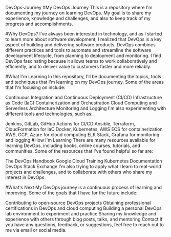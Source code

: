 DevOps-Journey
#My DevOps Journey
This is a repository where I'm documenting my journey on learning DevOps. My goal is to share my experience, knowledge and challenges, and also to keep track of my progress and accomplishments.

#Why DevOps?
I've always been interested in technology, and as I started to learn more about software development, I realized that DevOps is a key aspect of building and delivering software products. DevOps combines different practices and tools to automate and streamline the software development lifecycle, from planning to deployment and monitoring. I find DevOps fascinating because it allows teams to work collaboratively and efficiently, and to deliver value to customers faster and more reliably.

#What I'm Learning
In this repository, I'll be documenting the topics, tools and techniques that I'm learning on my DevOps journey. Some of the areas that I'm focusing on include:

Continuous Integration and Continuous Deployment (CI/CD)
Infrastructure as Code (IaC)
Containerization and Orchestration
Cloud Computing and Serverless Architecture
Monitoring and Logging
I'm also experimenting with different tools and technologies, such as:

Jenkins, GitLab, GitHub Actions for CI/CD
Ansible, Terraform, CloudFormation for IaC
Docker, Kubernetes, AWS ECS for containerization
AWS, GCP, Azure for cloud computing
ELK Stack, Grafana for monitoring and logging
#How I'm Learning
There are many resources available for learning DevOps, including books, online courses, tutorials, and communities. Some of the resources that I've found helpful so far are:

The DevOps Handbook
Google Cloud Training
Kubernetes Documentation
DevOps Stack Exchange
I'm also trying to apply what I learn to real-world projects and challenges, and to collaborate with others who share my interest in DevOps.

#What's Next
My DevOps journey is a continuous process of learning and improving. Some of the goals that I have for the future include:

Contributing to open-source DevOps projects
Obtaining professional certifications in DevOps and cloud computing
Building a personal DevOps lab environment to experiment and practice
Sharing my knowledge and experience with others through blog posts, talks, and mentoring
Contact
If you have any questions, feedback, or suggestions, feel free to reach out to me via email or social media.
